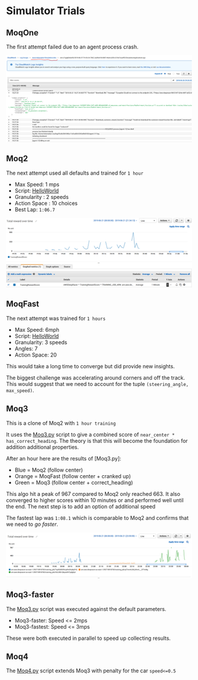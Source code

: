 # Simulator Trials

## MoqOne

The first attempt failed due to an agent process crash.

![moq1.png](moq1.png)

## Moq2

The next attempt used all defaults and trained for `1 hour`

- Max Speed: 1 mps
- Script: [HelloWorld](HelloWorld.py)
- Granularity : 2 speeds
- Action Space : 10 choices
- Best Lap: `1:06.7`

![moq2.png](moq2.png)

## MoqFast

The next attempt was trained for `1 hours`

- Max Speed: 6mph
- Script: [HelloWorld](HelloWorld.py)
- Granularity: 3 speeds
- Angles: 7
- Action Space: 20

This would take a long time to converge but did provide new insights.

The biggest challenge was accelerating around corners and off the track. This would suggest that we need to account for the tuple `(steering_angle, max_speed)`.

## Moq3

This is a clone of Moq2 with `1 hour training`

It uses the [Moq3.py](Moq3.py) script to give a combined score of `near_center * has_correct_heading`. The theory is that this will become the foundation for addition additional properties.

After an hour here are the results of [Moq3.py]:

- Blue = Moq2 (follow center)
- Orange = MoqFast (follow center + cranked up)
- Green = Moq3 (follow center + correct_heading)

This algo hit a peak of 967 compared to Moq2 only reached 663. It also converged to higher scores within 10 minutes or and performed well until the end. The next step is to add an option of additional speed

The fastest lap was `1:08.1` which is comparable to Moq2 and confirms that we need to _go faster_.

![moq3.png](moq3.png)

## Moq3-faster

The [Moq3.py](Moq3.py) script was executed against the default parameters.

- Moq3-faster: Speed <= 2mps
- Moq3-fastest: Speed <= 3mps

These were both executed in parallel to speed up collecting results.

## Moq4

The [Moq4.py](Moq4.py) script extends Moq3 with penalty for the car `speed<=0.5`
